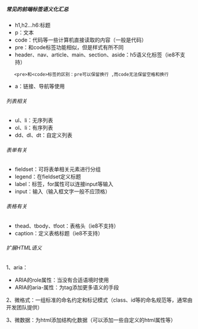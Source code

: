 ##### 常见的前端标签语义化汇总

- h1,h2...h6:标题
- p：文本
- code：代码等一些计算机直接读取的内容（一般是代码）
- pre：和code标签功能相似，但是样式有所不同 
- header、nav、article、main、section、aside：h5语义化标签（ie8不支持）

```
   <pre>和<code>标签的区别：pre可以保留换行 ,而code无法保留空格和换行
```
- a：链接、导航等使用

###### 列表相关

- ul、li：无序列表
- ol、li：有序列表
- dd、dl、dt：自定义列表

###### 表单有关

- fieldset：可将表单相关元素进行分组 
- legend：在fieldset定义标题
- label：标签，for属性可以连接input等输入
- input：输入（输入框文字一般不应顶格）

###### 表格有关

- thead、tbody、tfoot：表格头（ie8不支持）
- caption：定义表格标题（ie8不支持）

###### 扩展HTML语义

1、aria：

- ARIA的role属性：当没有合适语境时使用
- ARIA的aria-属性：为tag添加更多语义的手段

2、微格式：一组标准的命名约定和标记模式（class、id等的命名规范等，通常由开发团队提供）

3、微数据：为html添加结构化数据（可以添加一些自定义的html属性等）